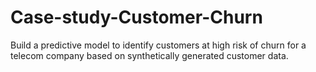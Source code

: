 # Case-study-Customer-Churn
Build a predictive model to identify customers at high risk of churn for a telecom company based on synthetically generated customer data.
